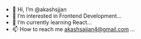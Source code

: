 - 👋 Hi, I’m @akashsjjan
- 👀 I’m interested in Frontend Development...
- 🌱 I’m currently learning React...
- 📫 How to reach me akashsajjan4@gmail.com ...

